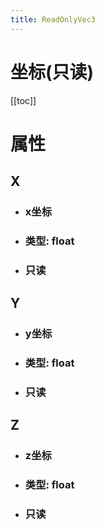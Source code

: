 ```yaml
---
title: ReadOnlyVec3
---
```


<h1>坐标(只读)</h1>

[[toc]]

# 属性
## X
- ### x坐标
- ### 类型: float
- ### 只读
## Y
- ### y坐标
- ### 类型: float
- ### 只读
## Z
- ### z坐标
- ### 类型: float
- ### 只读